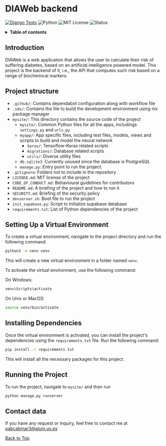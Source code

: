 <a name="top"></a>

# DIAWeb backend

[![Django Tests](https://github.com/Pablo-Caballero-Maria/DIAWeb-backend/actions/workflows/main.yaml/badge.svg)](https://github.com/Pablo-Caballero-Maria/DIAWeb-backend/actions/workflows/main.yaml)
![Python](https://img.shields.io/badge/python-3.11-blue)
![MIT License](https://img.shields.io/badge/License-MIT-yellow.svg)
![Status](https://img.shields.io/badge/status-alpha-orange)

<details>  
<summary><b>Table of contents</b></summary>
  
1. [Introduction](#introduction)
2. [Project structure](#project-structure)
3. [Setting Up a Virtual Environment](#setting-up-a-virtual-environment)
4. [Installing Dependencies](#installing-dependencies)
5. [Running the Project](#running-the-project)
6. [Contact data](#contact-data)
7. [License](LICENSE.md)
</details>

## Introduction

DIAWeb is a web application that allows the user to calculate their risk of suffering diabetes, based on an artificial intelligence powered model. This project is the backend of it, i.e., the API that computes such risk based on a range of biochemical markers.

## Project structure

- `.github/`: Contains dependabot configuration along with workflow file
- `.idx/`: Contains the file to build the development environment using nix package manager
- `mysite/`: This directory contains the source code of the project
  - `mysite/`: Common Python files for all the apps, includings `settings.py` and `urls.py`
  - `myapp/`: App specific files, including test files, models, views and scripts to build and model the neural network
    - `keras/`: Tensoflow-Keras related scripts
    - `migrations/`: Database related scripts
    - `utils/`: Diverse utility files
  - `db.sqlite3`: Currently unused since the database is PostgreSQL
  - `manage.py`: Entry point to run the project.
- `.gitignore`: Folders not to include in the repository
- `LICENSE.md`: MIT license of the project
- `CODE_OF_CONDUCT.md`: Behavioural guidelines for contributors
- `README.md`: A briefing of the project and how to run it
- `SECURITY.md`: Briefing of the security policy
- `devserver.sh`: Boot file to run the project
- `init_supabase.py`: Script to initialize supabase database
- `requirements.txt`: List of Python dependencies of the project

## Setting Up a Virtual Environment

To create a virtual environment, navigate to the project directory and run the following command:

```bash
python3 -m venv venv
```

This will create a new virtual environment in a folder named `venv`.

To activate the virtual environment, use the following command:

On Windows:

```bash
venv\Scripts\activate
```

On Unix or MacOS:

```bash
source venv/bin/activate
```

## Installing Dependencies

Once the virtual environment is activated, you can install the project's dependencies using the `requirements.txt` file. Run the following command:

```bash
pip install -r requirements.txt
```

This will install all the necessary packages for this project.

## Running the Project

To run the project, navigate to `mysite/` and then run

```bash
python manage.py runserver
```

## Contact data

If you have any request or inquiry, feel free to contact me at [pabcabmar3@alum.us.es](mailto:pabcabmar3@alum.us.es)

<a href="#top">Back to Top</a>
